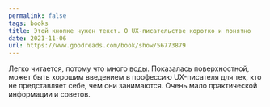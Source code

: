 ```yaml
---
permalink: false
tags: books
title: Этой кнопке нужен текст. O UX-писательстве коротко и понятно
date: 2021-11-06
url: https://www.goodreads.com/book/show/56773879
---
```

Легко читается, потому что много воды. Показалась поверхностной, может быть хорошим введением в профессию UX-писателя для тех, кто не представляет себе, чем они занимаются. Очень мало практической информации и советов.
